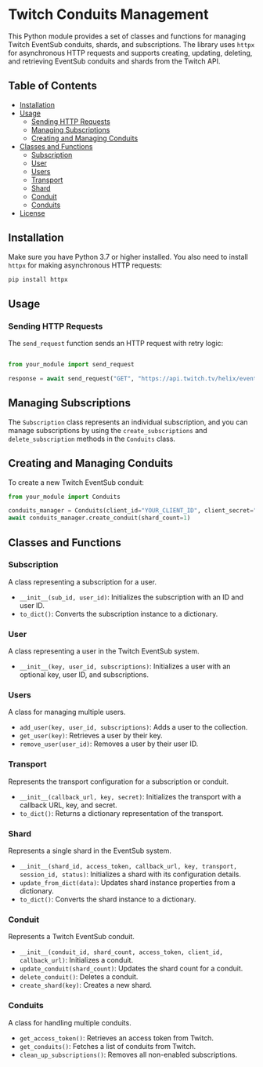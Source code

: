 # Twitch Conduits Management

This Python module provides a set of classes and functions for managing Twitch EventSub conduits, shards, and subscriptions. The library uses `httpx` for asynchronous HTTP requests and supports creating, updating, deleting, and retrieving EventSub conduits and shards from the Twitch API.

## Table of Contents

- [Installation](#installation)
- [Usage](#usage)
  - [Sending HTTP Requests](#sending-http-requests)
  - [Managing Subscriptions](#managing-subscriptions)
  - [Creating and Managing Conduits](#creating-and-managing-conduits)
- [Classes and Functions](#classes-and-functions)
  - [Subscription](#subscription)
  - [User](#user)
  - [Users](#users)
  - [Transport](#transport)
  - [Shard](#shard)
  - [Conduit](#conduit)
  - [Conduits](#conduits)
- [License](#license)

## Installation

Make sure you have Python 3.7 or higher installed. You also need to install `httpx` for making asynchronous HTTP requests:

```bash
pip install httpx
```

## Usage
### Sending HTTP Requests

The `send_request` function sends an HTTP request with retry logic:

```python

from your_module import send_request

response = await send_request("GET", "https://api.twitch.tv/helix/eventsub/conduits", headers={"Authorization": "Bearer YOUR_TOKEN"})
```

## Managing Subscriptions

The `Subscription` class represents an individual subscription, and you can manage subscriptions by using the `create_subscriptions` and `delete_subscription` methods in the `Conduits` class.

## Creating and Managing Conduits

To create a new Twitch EventSub conduit:
```python
from your_module import Conduits

conduits_manager = Conduits(client_id="YOUR_CLIENT_ID", client_secret="YOUR_CLIENT_SECRET", callback_url="YOUR_CALLBACK_URL")
await conduits_manager.create_conduit(shard_count=1)
```

## Classes and Functions
### Subscription

A class representing a subscription for a user.

- `__init__(sub_id, user_id)`: Initializes the subscription with an ID and user ID.
- `to_dict()`: Converts the subscription instance to a dictionary.

### User

A class representing a user in the Twitch EventSub system.

- `__init__(key, user_id, subscriptions)`: Initializes a user with an optional key, user ID, and subscriptions.

### Users

A class for managing multiple users.

- `add_user(key, user_id, subscriptions)`: Adds a user to the collection.
- `get_user(key)`: Retrieves a user by their key.
- `remove_user(user_id)`: Removes a user by their user ID.

### Transport

Represents the transport configuration for a subscription or conduit.

- `__init__(callback_url, key, secret)`: Initializes the transport with a callback URL, key, and secret.
- `to_dict()`: Returns a dictionary representation of the transport.

### Shard

Represents a single shard in the EventSub system.

- `__init__(shard_id, access_token, callback_url, key, transport, session_id, status)`: Initializes a shard with its configuration details.
- `update_from_dict(data)`: Updates shard instance properties from a dictionary.
- `to_dict()`: Converts the shard instance to a dictionary.

### Conduit

Represents a Twitch EventSub conduit.

- `__init__(conduit_id, shard_count, access_token, client_id, callback_url)`: Initializes a conduit.
- `update_conduit(shard_count)`: Updates the shard count for a conduit.
- `delete_conduit()`: Deletes a conduit.
- `create_shard(key)`: Creates a new shard.

### Conduits

A class for handling multiple conduits.

- `get_access_token()`: Retrieves an access token from Twitch.
- `get_conduits()`: Fetches a list of conduits from Twitch.
- `clean_up_subscriptions()`: Removes all non-enabled subscriptions.